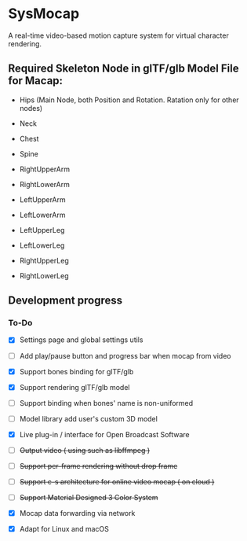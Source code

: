 # SysMocap

A real-time video-based motion capture system for virtual character rendering.

## Required Skeleton Node in glTF/glb Model File for Macap:

- Hips (Main Node, both Position and Rotation. Ratation only for other nodes)

- Neck

- Chest

- Spine

- RightUpperArm

- RightLowerArm

- LeftUpperArm

- LeftLowerArm

- LeftUpperLeg

- LeftLowerLeg

- RightUpperLeg

- RightLowerLeg

## Development progress

### To-Do

- [x] Settings page and global settings utils
 
- [ ] Add play/pause button and progress bar when mocap from video 
 
- [x] Support bones binding for glTF/glb

- [x] Support rendering glTF/glb model
 
- [ ] Support binding when bones' name is non-uniformed
 
- [ ] Model library add user's custom 3D model
 
- [x] Live plug-in / interface for Open Broadcast Software
 
- [ ] ~~Output video ( using such as libffmpeg )~~
 
- [ ] ~~Support per-frame rendering without drop frame~~
 
- [ ] ~~Support c-s architecture for online video mocap ( on cloud )~~
 
- [ ] ~~Support Material Designed 3 Color System~~
 
- [x] Mocap data forwarding via network

- [x] Adapt for Linux and macOS 